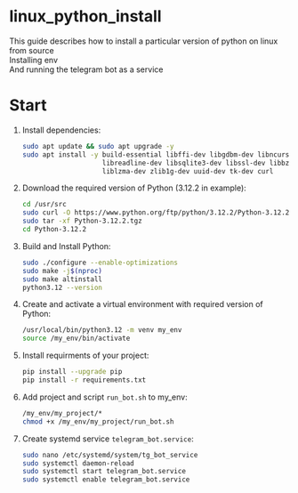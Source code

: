 # linux_python_install

This guide describes how to install a particular version of python on linux from source  
Installing env  
And running the telegram bot as a service  

# Start

1. Install dependencies:

    ```bash
    sudo apt update && sudo apt upgrade -y
    sudo apt install -y build-essential libffi-dev libgdbm-dev libncursesw5-dev \
                        libreadline-dev libsqlite3-dev libssl-dev libbz2-dev \
                        liblzma-dev zlib1g-dev uuid-dev tk-dev curl
    ```

2. Download the required version of Python (3.12.2 in example):

    ```bash
    cd /usr/src
    sudo curl -O https://www.python.org/ftp/python/3.12.2/Python-3.12.2.tgz
    sudo tar -xf Python-3.12.2.tgz
    cd Python-3.12.2
    ```

3. Build and Install Python:

    ```bash
    sudo ./configure --enable-optimizations
    sudo make -j$(nproc)
    sudo make altinstall
    python3.12 --version
    ```

4. Create and activate a virtual environment with required version of Python:

    ```bash
    /usr/local/bin/python3.12 -m venv my_env
    source /my_env/bin/activate
    ```

5. Install requirments of your project:

    ```bash
    pip install --upgrade pip
    pip install -r requirements.txt
    ```

6. Add project and script `run_bot.sh` to my_env:

    ```bash
    /my_env/my_project/*
    chmod +x /my_env/my_project/run_bot.sh
    ```

7. Create systemd service `telegram_bot.service`:

    ```bash
    sudo nano /etc/systemd/system/tg_bot_service
    sudo systemctl daemon-reload
    sudo systemctl start telegram_bot.service
    sudo systemctl enable telegram_bot.service  
    ```

